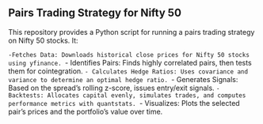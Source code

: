 ## Pairs Trading Strategy for Nifty 50
This repository provides a Python script for running a pairs trading strategy on Nifty 50 stocks. It:

`-Fetches Data: Downloads historical close prices for Nifty 50 stocks using yfinance.
`- Identifies Pairs: Finds highly correlated pairs, then tests them for cointegration.
`- Calculates Hedge Ratios: Uses covariance and variance to determine an optimal hedge ratio.
`- Generates Signals: Based on the spread’s rolling z-score, issues entry/exit signals.
`- Backtests: Allocates capital evenly, simulates trades, and computes performance metrics with quantstats.
`- Visualizes: Plots the selected pair’s prices and the portfolio’s value over time.






